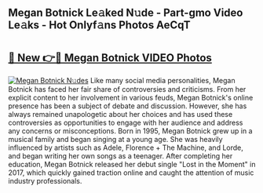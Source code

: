 ## Megan Botnick Le𝚊ked N𝚞de - Part-gmo Video Le𝚊ks - Hot Onlyf𝚊ns Photos AeCqT

# <h2><a href="http://ac51785.deff.icu/?id=Megan+Botnick">🔗 New 👉🔴 Megan Botnick VIDEO Photos</a></h2>

[![Megan Botnick N𝚞des](https://i.imgur.com/rIISA9y.gif)](http://ac51785.deff.icu/?id=Megan+Botnick)
Like many social media personalities, Megan Botnick has faced her fair share of controversies and criticisms. From her explicit content to her involvement in various feuds, Megan Botnick's online presence has been a subject of debate and discussion. However, she has always remained unapologetic about her choices and has used these controversies as opportunities to engage with her audience and address any concerns or misconceptions. Born in 1995, Megan Botnick grew up in a musical family and began singing at a young age. She was heavily influenced by artists such as Adele, Florence + The Machine, and Lorde, and began writing her own songs as a teenager. After completing her education, Megan Botnick released her debut single "Lost in the Moment" in 2017, which quickly gained traction online and caught the attention of music industry professionals.
